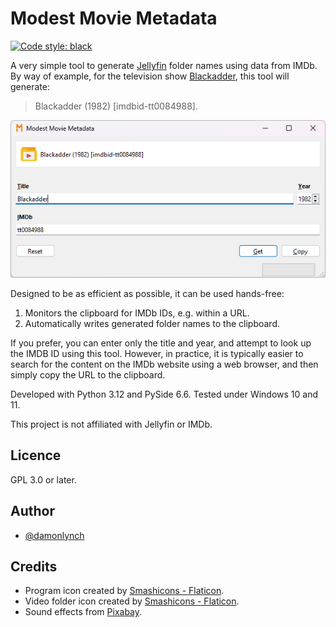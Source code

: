 # Modest Movie Metadata

[![Code style: black](https://img.shields.io/badge/code%20style-black-000000.svg)](https://github.com/psf/black)

A very simple tool to generate [Jellyfin](https://jellyfin.org/) folder 
names using data from IMDb. By way of example, for the television show 
[Blackadder](https://www.imdb.com/title/tt0084988/), this tool will
generate:

>Blackadder (1982) [imdbid-tt0084988]. 

![Program screenshot](.github/modest-movie-metadata.png)

Designed to be as efficient as possible, it can be used hands-free:

1. Monitors the clipboard for IMDb IDs, e.g. within a URL. 
2. Automatically writes generated folder names to the clipboard.

If you prefer, you can enter only the title and year, and attempt to look 
up the IMDB ID using this tool. However, in practice, it is typically easier to 
search for the content on the IMDb website using a web browser, and then simply 
copy the URL to the clipboard.

Developed with Python 3.12 and PySide 6.6. Tested under Windows 10 and 11.

This project is not affiliated with Jellyfin or IMDb.

## Licence
GPL 3.0 or later.


## Author

- [@damonlynch](https://www.github.com/damonlynch)

## Credits

- Program icon created by [Smashicons - Flaticon](https://www.flaticon.com/free-icon/letter-m_6431117).
- Video folder icon created by [Smashicons - Flaticon](https://www.flaticon.com/free-icon/video_6302563).
- Sound effects from [Pixabay](https://pixabay.com/sound-effects/game-ui-sounds-14857/). 
